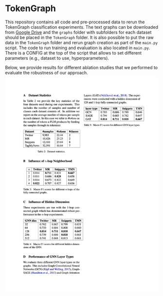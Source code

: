 # TokenGraph

This repository contains all code and pre-processed data to rerun the TokenGraph classification experiments. The text
graphs can be downloaded from [Google Drive](https://drive.google.com/file/d/1X4K9SAGnrFA1liy2vOJlpYXpc2ZZz5LG/view?usp=sharing)
and the `graphs` folder with subfolders for each dataset should be placed in the
`TokenGraph` folder. It is also possible to put the raw data in the `TokenGraph` folder and rerun graph creation as
part of the `main.py` script. The code to run training and evaluation is also located in `main.py`. There is a CONFIG
at the top of the script that allows to set different parameters (e.g., dataset to use, hyperparameters).


Below, we provide results for different ablation studies that we performed to evaluate the robustness of our approach.
![ablation study results](appendix/ablation.png)